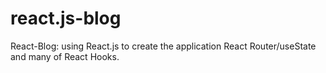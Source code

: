 # react.js-blog
React-Blog: using React.js to create the application React Router/useState and many of React Hooks.
